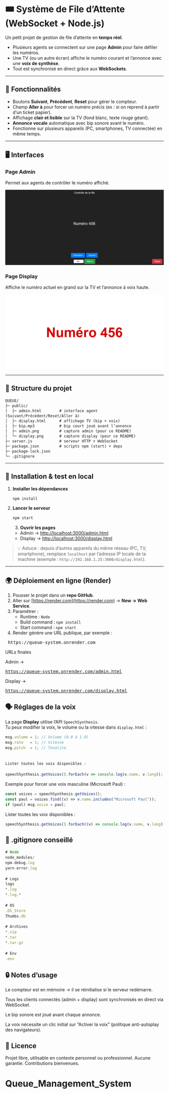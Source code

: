 # 🎟️ Système de File d’Attente (WebSocket + Node.js)

Un petit projet de gestion de file d’attente en **temps réel**.

- Plusieurs agents se connectent sur une page **Admin** pour faire défiler les numéros.
- Une TV (ou un autre écran) affiche le numéro courant et l’annonce avec une **voix de synthèse**.
- Tout est synchronisé en direct grâce aux **WebSockets**.

---

## 🚀 Fonctionnalités

- Boutons **Suivant**, **Précédent**, **Reset** pour gérer le compteur.
- Champ **Aller à** pour forcer un numéro précis (ex : si on reprend à partir d’un ticket papier).
- Affichage **clair et lisible** sur la TV (fond blanc, texte rouge géant).
- **Annonce vocale** automatique avec bip sonore avant le numéro.
- Fonctionne sur plusieurs appareils (PC, smartphones, TV connectée) en même temps.

---

## 🖥️ Interfaces

### Page Admin

Permet aux agents de contrôler le numéro affiché.

![Admin](./public/admin.png)

### Page Display

Affiche le numéro actuel en grand sur la TV et l’annonce à voix haute.

![Display](./public/display.png)

---

## 📂 Structure du projet

```text
QUEUE/
├─ public/
│  ├─ admin.html        # interface agent (Suivant/Précédent/Reset/Aller à)
│  ├─ display.html      # affichage TV (bip + voix)
│  ├─ bip.mp3           # bip court joué avant l’annonce
│  ├─ admin.png         # capture admin (pour ce README)
│  └─ display.png       # capture display (pour ce README)
├─ server.js            # serveur HTTP + WebSocket
├─ package.json         # scripts npm (start) + deps
├─ package-lock.json
└─ .gitignore
```

---

## 🧪 Installation & test en local

1. **Installer les dépendances**

   ```bash
   npm install
   ```

2. **Lancer le serveur**

   ```bash
   npm start
   ```

   3. **Ouvrir les pages**

   - Admin → [http://localhost:3000/admin.html](http://localhost:3000/admin.html)
   - Display → [http://localhost:3000/display.html](http://localhost:3000/display.html)

> 💡 Astuce : depuis d’autres appareils du même réseau (PC, TV, smartphone), remplace `localhost` par l’adresse IP locale de ta machine (exemple : `http://192.168.1.25:3000/display.html`).

---

## 🌍 Déploiement en ligne (Render)

1. Pousser le projet dans un **repo GitHub**.
2. Aller sur [https://render.com](https://render.com) → **New → Web Service**.
3. Paramétrer :
   - Runtime : `Node`
   - Build command : `npm install`
   - Start command : `npm start`
4. Render génère une URL publique, par exemple :

<pre> https://queue-system.onrender.com  </pre>

URLs finales

Admin → <pre>https://queue-system.onrender.com/admin.html</pre>

Display → <pre>https://queue-system.onrender.com/display.html</pre>

## 🗣️ Réglages de la voix

La page **Display** utilise l’API `SpeechSynthesis`.  
Tu peux modifier la voix, le volume ou la vitesse dans `display.html` :

```js
msg.volume = 1; // Volume (0.0 à 1.0)
msg.rate   = 1; // Vitesse
msg.pitch  = 1; // Tonalité


Lister toutes les voix disponibles :

speechSynthesis.getVoices().forEach(v => console.log(v.name, v.lang));
```

Exemple pour forcer une voix masculine (Microsoft Paul) :

```js
const voices = speechSynthesis.getVoices();
const paul = voices.find((v) => v.name.includes("Microsoft Paul"));
if (paul) msg.voice = paul;
```

Lister toutes les voix disponibles :

```js
speechSynthesis.getVoices().forEach((v) => console.log(v.name, v.lang));
```

## 🧱 .gitignore conseillé

```js
# Node
node_modules/
npm-debug.log
yarn-error.log

# Logs
logs
*.log
*.log.*

# OS
.DS_Store
Thumbs.db

# Archives
*.zip
*.tar
*.tar.gz

# Env
.env
```

## 🔒 Notes d’usage

Le compteur est en mémoire → il se réinitialise si le serveur redémarre.

Tous les clients connectés (admin + display) sont synchronisés en direct via WebSocket.

Le bip sonore est joué avant chaque annonce.

La voix nécessite un clic initial sur “Activer la voix” (politique anti-autoplay des navigateurs).

## 📜 Licence

Projet libre, utilisable en contexte personnel ou professionnel.
Aucune garantie. Contributions bienvenues.
# Queue_Management_System

